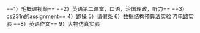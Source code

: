 ==1）毛概课视频== 
==2）英语第二课堂，口语，治国理政，听力==
==3）cs231n的assignment== 
4）跑操
5）请假条
6）数据结构预算法实验
7)电路实验
==8）英语作文==
9）大物仿真实验

